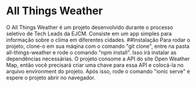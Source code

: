 # All Things Weather
O All Things Weather é um projeto desenvolvido durante o processo seletivo de Tech Leads da EJCM. Consiste em um app simples para informação sobre o clima em diferentes cidades.
##Instalação
Para rodar o projeto, clone-o em sua máqina com o comando "git clone", entre na pasta all-things-weather e rode o comando "npm install".
Isso irá instalar as dependências necessárias.
O projeto consome a API do site Open Weather Map, então você precisará criar uma chave para essa API e colocá-la no arquivo environment do projeto.
Após isso, rode o comando "ionic serve" e espere o projeto abrir no navegador.
